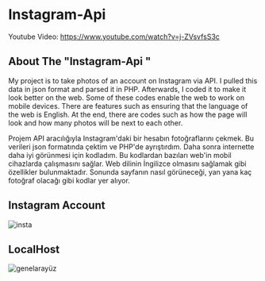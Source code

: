

# Instagram-Api

Youtube Video:  https://www.youtube.com/watch?v=j-ZVsvfsS3c      

## About The "Instagram-Api "
My project is to take photos of an account on Instagram via API.
I pulled this data in json format and parsed it in PHP. Afterwards, I coded it to make it look better on the web. Some of these codes enable the web to work on mobile devices. There are features such as ensuring that the language of the web is English. At the end, there are codes such as how the page will look and how many photos will be next to each other.

Projem API aracılığıyla Instagram'daki bir hesabın fotoğraflarını çekmek.
Bu verileri json formatında çektim ve PHP'de ayrıştırdım. Daha sonra internette daha iyi görünmesi için kodladım. Bu kodlardan bazıları web'in mobil cihazlarda çalışmasını sağlar. Web dilinin İngilizce olmasını sağlamak gibi özellikler bulunmaktadır. Sonunda sayfanın nasıl görüneceği, yan yana kaç fotoğraf olacağı gibi kodlar yer alıyor.

## Instagram Account
![insta](https://github.com/user-attachments/assets/97a6f7e6-be08-4b3f-85e2-b22d3335d307)

## LocalHost
![genelarayüz](https://github.com/user-attachments/assets/04e99d3c-5fb5-42b0-a549-c4fe6331e7f0)
